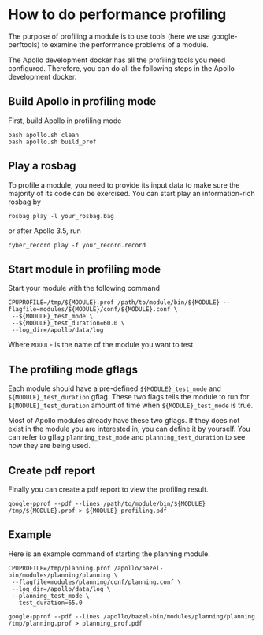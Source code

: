 
# How to do performance profiling

The purpose of profiling a module is to use tools (here we use google-perftools) to examine the performance problems of a module.

The Apollo development docker has all the profiling tools you need configured. Therefore, you can do all the following steps in the Apollo development docker.


## Build Apollo in profiling mode

First, build Apollo in profiling mode
```
bash apollo.sh clean
bash apollo.sh build_prof
```

## Play a rosbag
To profile a module, you need to provide its input data to make sure the majority of its code can be exercised.
You can start play an information-rich rosbag by
```
rosbag play -l your_rosbag.bag
```

or after Apollo 3.5, run
```
cyber_record play -f your_record.record
```


## Start module in profiling mode
Start your module with the following command

```
CPUPROFILE=/tmp/${MODULE}.prof /path/to/module/bin/${MODULE} --flagfile=modules/${MODULE}/conf/${MODULE}.conf \
 --${MODULE}_test_mode \
 --${MODULE}_test_duration=60.0 \
 --log_dir=/apollo/data/log

```
Where `MODULE` is the name of the module you want to test.


## The profiling mode gflags
Each module should have a pre-defined `${MODULE}_test_mode`
and `${MODULE}_test_duration` gflag.
These two flags tells the module to run for `${MODULE}_test_duration` amount of time when `${MODULE}_test_mode` is true.

Most of Apollo modules already have these two gflags. If they does not exist in the module you are interested in, you can define it by yourself. You can refer to gflag `planning_test_mode` and `planning_test_duration` to see how they are being used.

## Create pdf report
Finally you can create a pdf report to view the profiling result.

```
google-pprof --pdf --lines /path/to/module/bin/${MODULE} /tmp/${MODULE}.prof > ${MODULE}_profiling.pdf
```


## Example
Here is an example command of starting the planning module.
```
CPUPROFILE=/tmp/planning.prof /apollo/bazel-bin/modules/planning/planning \
 --flagfile=modules/planning/conf/planning.conf \
 --log_dir=/apollo/data/log \
 --planning_test_mode \
 --test_duration=65.0

google-pprof --pdf --lines /apollo/bazel-bin/modules/planning/planning /tmp/planning.prof > planning_prof.pdf
```
